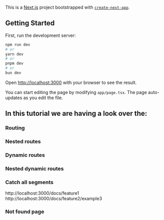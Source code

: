 This is a [Next.js](https://nextjs.org) project bootstrapped with [`create-next-app`](https://nextjs.org/docs/app/api-reference/cli/create-next-app).

## Getting Started

First, run the development server:

```bash
npm run dev
# or
yarn dev
# or
pnpm dev
# or
bun dev
```

Open [http://localhost:3000](http://localhost:3000) with your browser to see the result.

You can start editing the page by modifying `app/page.tsx`. The page auto-updates as you edit the file.

## In this tutorial we are having a look over the:

### Routing

### Nested routes

### Dynamic routes

### Nested dynamic routes

### Catch all segments

http://localhost:3000/docs/feature1
http://localhost:3000/docs/feature2/example3

### Not found page
